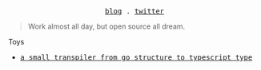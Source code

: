 <p align="center">
  <samp>
    <a href="https://oanakiaja.vercel.app/">blog</a> .
    <a href="https://twitter.com/oanakiaja">twitter</a>
  </samp>
</p>


> Work almost all day, but open source all dream. 

Toys

<ul>
<li>
<samp> 
    <a href="https://go2type.vercel.app
">a small transpiler from go structure to typescript type </a>
</samp>
</li>
</ul>


